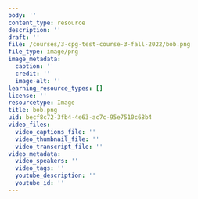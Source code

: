 ```yaml
---
body: ''
content_type: resource
description: ''
draft: ''
file: /courses/3-cpg-test-course-3-fall-2022/bob.png
file_type: image/png
image_metadata:
  caption: ''
  credit: ''
  image-alt: ''
learning_resource_types: []
license: ''
resourcetype: Image
title: bob.png
uid: becf8c72-3fb4-4e63-ac7c-95e7510c68b4
video_files:
  video_captions_file: ''
  video_thumbnail_file: ''
  video_transcript_file: ''
video_metadata:
  video_speakers: ''
  video_tags: ''
  youtube_description: ''
  youtube_id: ''
---
```

